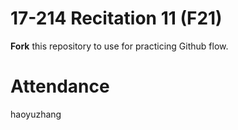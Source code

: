 # 17-214 Recitation 11 (F21)
**Fork** this repository to use for practicing Github flow.

# Attendance
haoyuzhang
